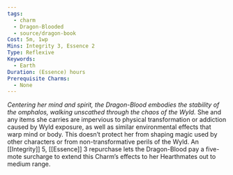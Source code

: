 ```yaml
---
tags:
  - charm
  - Dragon-Blooded
  - source/dragon-book
Cost: 5m, 1wp
Mins: Integrity 3, Essence 2
Type: Reflexive
Keywords:
  - Earth
Duration: (Essence) hours
Prerequisite Charms:
  - None
---
```

*Centering her mind and spirit, the Dragon-Blood embodies the stability of the omphalos, walking unscathed through the chaos of the Wyld.*
She and any items she carries are impervious to physical transformation or addiction caused by Wyld exposure, as well as similar environmental effects that warp mind or body. This doesn’t protect her from shaping magic used by other characters or from non-transformative perils of the Wyld. 
An [[Integrity]] 5, [[Essence]] 3 repurchase lets the Dragon-Blood pay a five-mote surcharge to extend this Charm’s effects to her Hearthmates out to medium range.